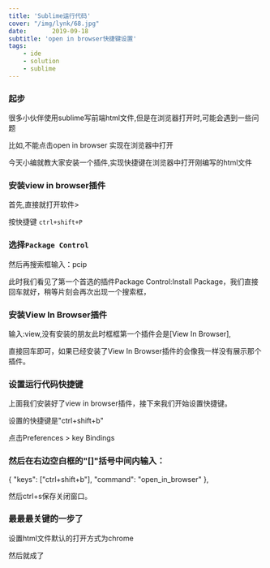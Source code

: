 ```yaml
---
title: 'Sublime运行代码'
cover: "/img/lynk/68.jpg"
date:       2019-09-18
subtitle: 'open in browser快捷键设置'
tags:
	- ide
	- solution
	- sublime
---
```



### 起步
很多小伙伴使用sublime写前端html文件,但是在浏览器打开时,可能会遇到一些问题

比如,不能点击open in browser 实现在浏览器中打开

今天小编就教大家安装一个插件,实现快捷键在浏览器中打开刚编写的html文件

### 安装view in browser插件
首先,直接就打开软件>

按快捷键 `ctrl+shift+P`

### 选择`Package Control`

然后再搜索框输入：pcip

此时我们看见了第一个首选的插件Package Control:Install Package，我们直接回车就好，稍等片刻会再次出现一个搜索框，

### 安装View In Browser插件

输入:view,没有安装的朋友此时框框第一个插件会是[View In Browser],

直接回车即可，如果已经安装了View In Browser插件的会像我一样没有展示那个插件。

### 设置运行代码快捷键

上面我们安装好了view in browser插件，接下来我们开始设置快捷键。

设置的快捷键是"ctrl+shift+b"

点击Preferences > key Bindings 

### 然后在右边空白框的"[]"括号中间内输入：

 { "keys": ["ctrl+shift+b"], "command": "open_in_browser" },

然后ctrl+s保存关闭窗口。
### 最最最关键的一步了
设置html文件默认的打开方式为chrome

然后就成了